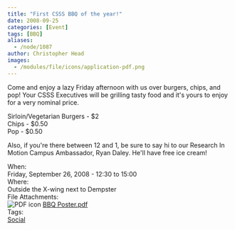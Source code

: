 ```yaml
---
title: "First CSSS BBQ of the year!"
date: 2008-09-25
categories: [Event]
tags: [BBQ]
aliases:
  - /node/1087
author: Christopher Head
images:
  - /modules/file/icons/application-pdf.png
---
```


<div class="field field-name-body field-type-text-with-summary field-label-hidden"><div class="field-items"><div class="field-item even"><p>Come and enjoy a lazy Friday afternoon with us over burgers, chips, and pop!  Your CSSS Executives will be grilling tasty food and it&apos;s yours to enjoy for a very nominal price.</p>
<p>Sirloin/Vegetarian Burgers - $2<br>
Chips - $0.50<br>
Pop - $0.50</p>
<p>Also, if you&apos;re there between 12 and 1, be sure to say hi to our Research In Motion Campus Ambassador, Ryan Daley. He&apos;ll have free ice cream!</p>
</div></div></div><div class="field field-name-field-dates field-type-datetime field-label-above"><div class="field-label">When:&#xA0;</div><div class="field-items"><div class="field-item even"><span class="date-display-single">Friday, September 26, 2008 - <span class="date-display-range"><span class="date-display-start">12:30</span> to <span class="date-display-end">15:00</span></span></span></div></div></div><div class="field field-name-field-location field-type-text field-label-above"><div class="field-label">Where:&#xA0;</div><div class="field-items"><div class="field-item even">Outside the X-wing next to Dempster</div></div></div><div class="field field-name-field-file-attachments field-type-file field-label-above"><div class="field-label">File Attachments:&#xA0;</div><div class="field-items"><div class="field-item even"><span class="file"><img class="file-icon" alt="PDF icon" title="application/pdf" src="/modules/file/icons/application-pdf.png"> <a href="https://ubccsss.org/files/BBQ%20Poster.pdf" type="application/pdf; length=109558">BBQ Poster.pdf</a></span></div></div></div>    <footer>
    <div class="field field-name-field-tags field-type-taxonomy-term-reference field-label-above"><div class="field-label">Tags:&#xA0;</div><div class="field-items"><div class="field-item even"><a href="/social">Social</a></div></div></div>      </footer>
